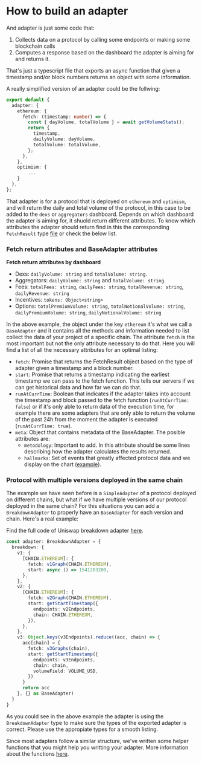# How to build an adapter

And adapter is just some code that:

1. Collects data on a protocol by calling some endpoints or making some blockchain calls
2. Computes a response based on the dashboard the adapter is aiming for and returns it.

That's just a typescript file that exports an async function that given a timestamp and/or block numbers returns an object with some information.

A really simplified version of an adapter could be the follwing:

```typescript
export default {
  adapter: {
    ethereum: {
      fetch: (timestamp: number) => {
        const { dayVolume, totalVolume } = await getVolumeStats();
        return {
          timestamp,
          dailyVolume: dayVolume,
          totalVolume: totalVolume,
        };
      },
    },
    optimism: {
        ...
    }
  },
};
```

That adapter is for a protocol that is deployed on `ethereum` and `optimism`, and will return the daily and total volume of the protocol, in this case to be added to the `dexs` or `aggregators` dashboard. Depends on which dashboard the adapter is aiming for, it shuold return different attributes. To know which attributes the adapter should return find in this the corresponding `FetchResult` type [file](https://github.com/DefiLlama/adapters/blob/master/adapters/types.ts) or check the below list.

### Fetch return attributes and BaseAdapter attributes

**Fetch return attributes by dashboard**

- Dexs: `dailyVolume: string` and `totalVolume: string`.
- Aggregators: `dailyVolume: string` and `totalVolume: string`.
- Fees: `totalFees: string`, `dailyFees: string`, `totalRevenue: string`, `dailyRevenue: string`
- Incentives: `tokens: Object<string>`
- Options: `totalPremiumVolume: string`, `totalNotionalVolume: string`, `dailyPremiumVolume: string`, `dailyNotionalVolume: string`

In the above example, the object under the key `ethereum` it's what we call a `BaseAdapter` and it contains all the methods and information needed to list collect the data of your project of a specific chain. The attribute `fetch` is the most important but not the only attribute necessary to do that. Here you will find a list of all the necessary attributes for an optimal listing:

- `fetch`: Promise that returns the FetchResult object based on the type of adapter given a timestamp and a block number.
- `start`: Promise that returns a timestamp indicating the earliest timestamp we can pass to the fetch function. This tells our servers if we can get historical data and how far we can do that.
- `runAtCurrTime`: Boolean that indicates if the adapter takes into account the timestamp and block passed to the fetch function (`runAtCurrTime: false`) or if it's only able to return data of the execution time, for example there are some adapters that are only able to return the volume of the past 24h from the moment the adapter is executed (`runAtCurrTime: true`).
- `meta`: Object that contains metadata of the BaseAdapter. The posible attributes are:
  - `metodology`: Important to add. In this attribute should be some lines describing how the adapter calculates the results returned.
  - `hallmarks`: Set of events that greatly affected protocol data and we display on the chart ([example](https://defillama.com/protocol/uniswap)).

### Protocol with multiple versions deployed in the same chain

The example we have seen before is a `SimpleAdapter` of a protocol deployed on different chains, but what if we have multiple versions of our protocol deployed in the same chain? For this situations you can add a `BreakdownAdapter` to properly have an `BaseAdapter` for each version and chain. Here's a real example:

Find the full code of Uniswap breakdown adapter [here](https://github.com/DefiLlama/adapters/tree/master/volumes/uniswap).

```typescript
const adapter: BreakdownAdapter = {
  breakdown: {
    v1: {
      [CHAIN.ETHEREUM]: {
        fetch: v1Graph(CHAIN.ETHEREUM),
        start: async () => 1541203200,
      },
    },
    v2: {
      [CHAIN.ETHEREUM]: {
        fetch: v2Graph(CHAIN.ETHEREUM),
        start: getStartTimestamp({
          endpoints: v2Endpoints,
          chain: CHAIN.ETHEREUM,
        }),
      },
    },
    v3: Object.keys(v3Endpoints).reduce((acc, chain) => {
      acc[chain] = {
        fetch: v3Graphs(chain),
        start: getStartTimestamp({
          endpoints: v3Endpoints,
          chain: chain,
          volumeField: VOLUME_USD,
        })
      }
      return acc
    }, {} as BaseAdapter)
  }
}
```

As you could see in the above example the adapter is using the `BreakdownAdapter` type to make sure the types of the exported adapter is correct. Please use the appropiate types for a smooth listing.

Since most adapters follow a similar structure, we've written some helper functions that you might help you writting your adapter. More information about the functions [here](helper-functions.md).